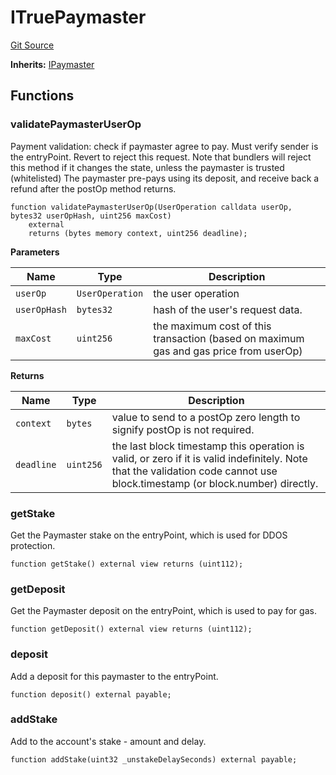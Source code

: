 # ITruePaymaster
[Git Source](https://github.com/TrueWallet/contracts/blob/db2e75cb332931da5fdaa38bec9e4d367be1d851/src/paymaster/ITruePaymaster.sol)

**Inherits:**
[IPaymaster](/src/interfaces/IPaymaster.sol/interface.IPaymaster.md)


## Functions
### validatePaymasterUserOp

Payment validation: check if paymaster agree to pay.
Must verify sender is the entryPoint.
Revert to reject this request.
Note that bundlers will reject this method if it changes the state, unless the paymaster is trusted (whitelisted)
The paymaster pre-pays using its deposit, and receive back a refund after the postOp method returns.


```solidity
function validatePaymasterUserOp(UserOperation calldata userOp, bytes32 userOpHash, uint256 maxCost)
    external
    returns (bytes memory context, uint256 deadline);
```
**Parameters**

|Name|Type|Description|
|----|----|-----------|
|`userOp`|`UserOperation`|the user operation|
|`userOpHash`|`bytes32`|hash of the user's request data.|
|`maxCost`|`uint256`|the maximum cost of this transaction (based on maximum gas and gas price from userOp)|

**Returns**

|Name|Type|Description|
|----|----|-----------|
|`context`|`bytes`|value to send to a postOp zero length to signify postOp is not required.|
|`deadline`|`uint256`|the last block timestamp this operation is valid, or zero if it is valid indefinitely. Note that the validation code cannot use block.timestamp (or block.number) directly.|


### getStake

Get the Paymaster stake on the entryPoint, which is used for DDOS protection.


```solidity
function getStake() external view returns (uint112);
```

### getDeposit

Get the Paymaster deposit on the entryPoint, which is used to pay for gas.


```solidity
function getDeposit() external view returns (uint112);
```

### deposit

Add a deposit for this paymaster to the entryPoint.


```solidity
function deposit() external payable;
```

### addStake

Add to the account's stake - amount and delay.


```solidity
function addStake(uint32 _unstakeDelaySeconds) external payable;
```

